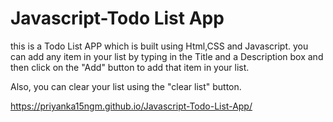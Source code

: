 # Javascript-Todo List App

this is a Todo List APP which is built using Html,CSS and Javascript.
you can add any item in your list by typing in the Title and a Description box and then click on the "Add" button to add that item in your list.

Also, you can clear your list using the "clear list" button.

https://priyanka15ngm.github.io/Javascript-Todo-List-App/
